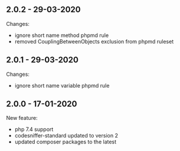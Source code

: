 ## 2.0.2 - 29-03-2020

Changes:
 - ignore short name method phpmd rule
 - removed CouplingBetweenObjects exclusion from phpmd ruleset
 
## 2.0.1 - 29-03-2020

Changes:
 - ignore short name variable phpmd rule
 
## 2.0.0 - 17-01-2020

New feature:
 - php 7.4 support
 - codesniffer-standard updated to version 2
 - updated composer packages to the latest
